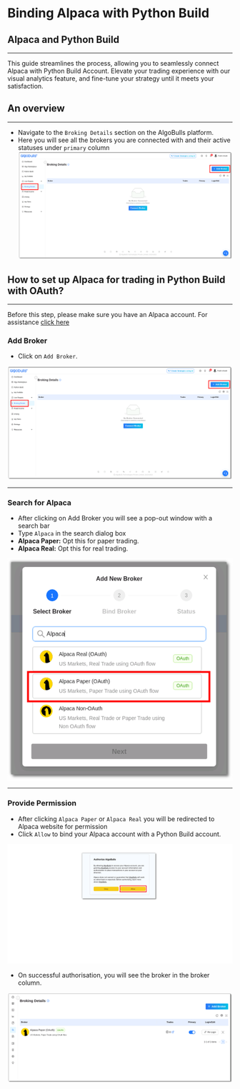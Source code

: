 # Binding Alpaca with Python Build

## Alpaca and Python Build

---

This guide streamlines the process, allowing you to seamlessly connect Alpaca with Python Build Account. Elevate your trading experience with our visual analytics feature, and fine-tune your strategy until it meets your satisfaction.

## An overview

---

- Navigate to the `Broking Details` section on the AlgoBulls platform.
- Here you will see all the brokers you are connected with and their active statuses under `primary` column
  [![pythonbuild](../python_build/imgs_v2/pyBuild_broking_details.png "Click to Enlarge or Ctrl+Click to open in a new Tab")](../python_build/imgs_v2/pyBuild_broking_details.png)

## How to set up Alpaca for trading in Python Build with OAuth?
---
Before this step, please make sure you have an Alpaca account. For assistance [click here](./broker_alpaca_guide.md)

### Add Broker

- Click on `Add Broker`.

[![main page](../python_build/imgs_v2/pyBuild_broking_details.png "Click to Enlarge or Ctrl+Click to open in a new Tab")](../python_build/imgs_v2/pyBuild_broking_details.png)

---

### Search for Alpaca

- After clicking on Add Broker you will see a pop-out window with a search bar
- Type `Alpaca` in the search dialog box
- **Alpaca Paper:** Opt this for paper trading.
- **Alpaca Real:** Opt this for real trading.

[![img.png](../python_build/imgs_v2/Python_Build_Broking_details_paper_mode_1.png "Click to Enlarge or Ctrl+Click to open in a new Tab")](../python_build/imgs_v2/Python_Build_Broking_details_paper_mode_1.png)

---

### Provide Permission

- After clicking `Alpaca Paper` or `Alpaca Real` you will be redirected to Alpaca website for permission
- Click `Allow` to bind your Alpaca account with a Python Build account.

[![img.png](../python_build/imgs_v2/python_build_authorize.png "Click to Enlarge or Ctrl+Click to open in a new Tab")](../python_build/imgs_v2/python_build_authorize.png)

- On successful authorisation, you will see the broker in the broker column.

[![img.png](../python_build/imgs_v2/python_build_Oauth_successful.png "Click to Enlarge or Ctrl+Click to open in a new Tab")](../python_build/imgs_v2/python_build_Oauth_successful.png)

